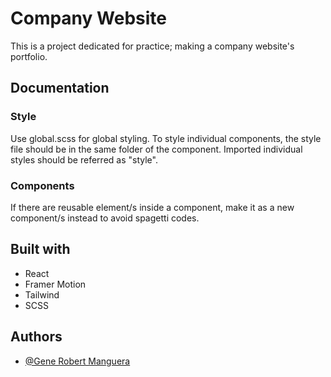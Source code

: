 
# Company Website

This is a project dedicated for practice; making a company website's portfolio.


## Documentation

### Style

Use global.scss for global styling.
To style individual components, the style file should be in the same folder of the component. Imported individual styles should be referred as "style".

### Components

If there are reusable element/s inside a component, make it as a new component/s instead to avoid spagetti codes.


## Built with
* React
* Framer Motion
* Tailwind
* SCSS
## Authors
- [@Gene Robert Manguera](https://github.com/iamwhiterabbit18)

